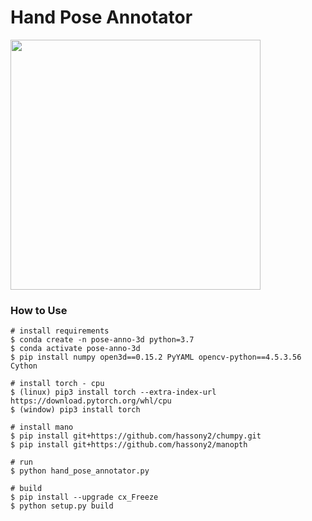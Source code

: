 # Hand Pose Annotator

<img src="./hand_pose_annotator.png" height="400">

### How to Use
```
# install requirements
$ conda create -n pose-anno-3d python=3.7
$ conda activate pose-anno-3d
$ pip install numpy open3d==0.15.2 PyYAML opencv-python==4.5.3.56 Cython

# install torch - cpu
$ (linux) pip3 install torch --extra-index-url https://download.pytorch.org/whl/cpu
$ (window) pip3 install torch

# install mano
$ pip install git+https://github.com/hassony2/chumpy.git
$ pip install git+https://github.com/hassony2/manopth

# run
$ python hand_pose_annotator.py

# build
$ pip install --upgrade cx_Freeze
$ python setup.py build

```
